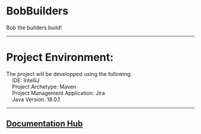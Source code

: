 # BobBuilders
Bob the builders build!

---

# Project Environment: 
The project will be developped using the following: <br>
&nbsp;&nbsp;&nbsp;&nbsp;IDE: IntelliJ <br>
&nbsp;&nbsp;&nbsp;&nbsp;Project Archetype:  Maven <br>
&nbsp;&nbsp;&nbsp;&nbsp;Project Management Application: Jira <br>
&nbsp;&nbsp;&nbsp;&nbsp;Java Version: 18.0.1 <br>

--- 

## [Documentation Hub](https://drive.google.com/drive/folders/12dh4yEBmR-g0VRZZQVp94-PDsZ_ONl8B?usp=sharing)
